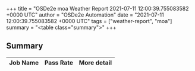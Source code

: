 +++
title = "OSDe2e moa Weather Report 2021-07-11 12:00:39.755083582 +0000 UTC"
author = "OSDe2e Automation"
date = "2021-07-11 12:00:39.755083582 +0000 UTC"
tags = ["weather-report", "moa"]
summary = "<table class=\"summary\"></table>"
+++
## Summary

| Job Name | Pass Rate | More detail |
|----------|-----------|-------------|




